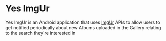 # Yes ImgUr

Yes ImgUr is an Android application that uses [ImgUr](https://apidocs.imgur.com/) APIs to allow users to get notified periodically about new Albums uploaded in the Gallery relating to the search they're interested in

